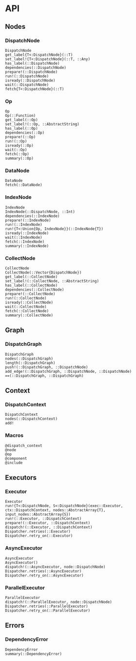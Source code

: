# API

## Nodes

### DispatchNode

```@docs
DispatchNode
get_label{T<:DispatchNode}(::T)
set_label!{T<:DispatchNode}(::T, ::Any)
has_label(::DispatchNode)
dependencies(::DispatchNode)
prepare!(::DispatchNode)
run!(::DispatchNode)
isready(::DispatchNode)
wait(::DispatchNode)
fetch{T<:DispatchNode}(::T)
```

### Op

```@docs
Op
Op(::Function)
get_label(::Op)
set_label!(::Op, ::AbstractString)
has_label(::Op)
dependencies(::Op)
prepare!(::Op)
run!(::Op)
isready(::Op)
wait(::Op)
fetch(::Op)
summary(::Op)
```

### DataNode

```@docs
DataNode
fetch(::DataNode)
```

### IndexNode

```@docs
IndexNode
IndexNode(::DispatchNode, ::Int)
dependencies(::IndexNode)
prepare!(::IndexNode)
run!(::IndexNode)
run!{T<:Union{Op, IndexNode}}(::IndexNode{T})
isready(::IndexNode)
wait(::IndexNode)
fetch(::IndexNode)
summary(::IndexNode)
```

### CollectNode

```@docs
CollectNode
CollectNode(::Vector{DispatchNode})
get_label(::CollectNode)
set_label!(::CollectNode, ::AbstractString)
has_label(::CollectNode)
dependencies(::CollectNode)
prepare!(::CollectNode)
run!(::CollectNode)
isready(::CollectNode)
wait(::CollectNode)
fetch(::CollectNode)
summary(::CollectNode)
```

## Graph

### DispatchGraph

```@docs
DispatchGraph
nodes(::DispatchGraph)
length(::DispatchGraph)
push!(::DispatchGraph, ::DispatchNode)
add_edge!(::DispatchGraph, ::DispatchNode, ::DispatchNode)
==(::DispatchGraph, ::DispatchGraph)
```

## Context

### DispatchContext

```@docs
DispatchContext
nodes(::DispatchContext)
add!
```

### Macros

```@docs
@dispatch_context
@node
@op
@component
@include
```

## Executors

### Executor

```@docs
Executor
run!{T<:DispatchNode, S<:DispatchNode}(exec::Executor, ctx::DispatchContext, nodes::AbstractArray{T}, input_nodes::AbstractArray{S})
run!(::Executor, ::DispatchContext)
prepare!(::Executor, ::DispatchContext)
dispatch!(::Executor, ::DispatchContext)
Dispatcher.retries(::Executor)
Dispatcher.retry_on(::Executor)
```

### AsyncExecutor

```@docs
AsyncExecutor
AsyncExecutor()
dispatch!(::AsyncExecutor, node::DispatchNode)
Dispatcher.retries(::AsyncExecutor)
Dispatcher.retry_on(::AsyncExecutor)
```

### ParallelExecutor

```@docs
ParallelExecutor
dispatch!(::ParallelExecutor, node::DispatchNode)
Dispatcher.retries(::ParallelExecutor)
Dispatcher.retry_on(::ParallelExecutor)
```

## Errors

### DependencyError

```@docs
DependencyError
summary(::DependencyError)
```
